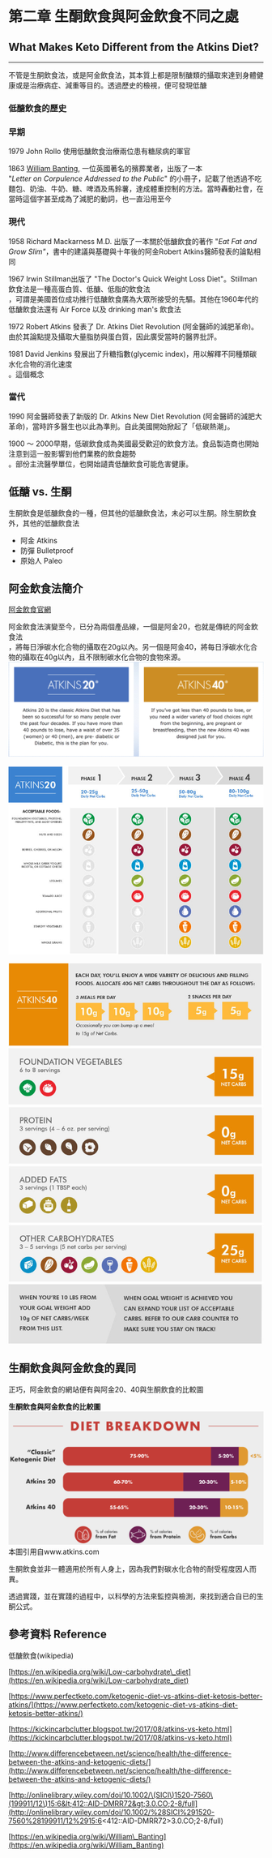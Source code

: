 # 第二章 **生酮飲食與阿金飲食不同之處**

## What Makes Keto Different from the Atkins Diet?

---

不管是生酮飲食法，或是阿金飲食法，其本質上都是限制醣類的攝取來達到身體健康或是治療病症、減重等目的。透過歷史的檢視，便可發現低醣

### 低醣飲食的歷史

### 早期

1979  John Rollo 使用低醣飲食治療兩位患有糖尿病的軍官

1863  [William Banting](https://en.wikipedia.org/wiki/William_Banting "About William Banting"), 一位英國著名的殯葬業者，出版了一本  
"_Letter on Corpulence Addressed to the Public_" 的小冊子，記載了他透過不吃麵包、奶油、牛奶、糖、啤酒及馬鈴薯，達成體重控制的方法。當時轟動社會，在當時這個字甚至成為了減肥的動詞，也一直沿用至今

### 現代

1958  Richard Mackarness M.D. 出版了一本關於低醣飲食的著作 "_Eat Fat and Grow Slim"_，書中的建議與基礎與十年後的阿金Robert Atkins醫師發表的論點相同

1967  Irwin Stillman出版了 "The Doctor's Quick Weight Loss Diet"。Stillman飲食法是一種高蛋白質、低醣、低脂的飲食法  
，可謂是美國首位成功推行低醣飲食廣為大眾所接受的先驅。其他在1960年代的低醣飲食法還有 Air Force 以及 drinking man's 飲食法

1972 Robert Atkins 發表了 Dr. Atkins Diet Revolution \(阿金醫師的減肥革命\)。由於其論點提及攝取大量脂肪與蛋白質，因此廣受當時的醫界批評。

1981 David Jenkins 發展出了升糖指數\(glycemic index\)，用以解釋不同種類碳水化合物的消化速度  
。這個概念

### 當代

1990 阿金醫師發表了新版的 Dr. Atkins New Diet Revolution \(阿金醫師的減肥大革命\)，當時許多醫生也以此為準則。自此美國開始掀起了「低碳熱潮」。

1900 ～ 2000早期，低碳飲食成為美國最受歡迎的飲食方法。食品製造商也開始注意到這一股影響到他們業務的飲食趨勢  
。部份主流醫學單位，也開始讉責低醣飲食可能危害健康。

## 低醣 vs. 生酮

生酮飲食是低醣飲食的一種，但其他的低醣飲食法，未必可以生酮。除生酮飲食外，其他的低醣飲食法

* 阿金 Atkins
* 防彈 Bulletproof
* 原始人 Paleo

## 阿金飲食法簡介

[阿金飲食官網](https://www.atkins.com/how-it-works/compare-plans)

阿金飲食法演變至今，已分為兩個產品線，一個是阿金20，也就是傳統的阿金飲食法  
，將每日淨碳水化合物的攝取在20g以內。另一個是阿金40，將每日淨碳水化合物的攝取在40g以內，且不限制碳水化合物的食物來源。![](/assets/atkins-diet.png)

![](/assets/atkins20.jpg)

![](/assets/atkins40.jpg)

## 生酮飲食與阿金飲食的異同

正巧，阿金飲食的網站便有與阿金20、40與生酮飲食的比較圖

**生酮飲食與阿金飲食的比較圖**![](/assets/Keto-Atkins-Breakdown.png)本圖引用自www.atkins.com

生酮飲食並非一體適用於所有人身上，因為我們對碳水化合物的耐受程度因人而異。

透過實踐，並在實踐的過程中，以科學的方法來監控與檢測，來找到適合自已的生酮公式。

## 參考資料 Reference

低醣飲食\(wikipedia\)

[https://en.wikipedia.org/wiki/Low-carbohydrate\_diet](https://en.wikipedia.org/wiki/Low-carbohydrate_diet)

[https://www.perfectketo.com/ketogenic-diet-vs-atkins-diet-ketosis-better-atkins/](https://www.perfectketo.com/ketogenic-diet-vs-atkins-diet-ketosis-better-atkins/)

[https://kickincarbclutter.blogspot.tw/2017/08/atkins-vs-keto.html](https://kickincarbclutter.blogspot.tw/2017/08/atkins-vs-keto.html)

[http://www.differencebetween.net/science/health/the-difference-between-the-atkins-and-ketogenic-diets/](http://www.differencebetween.net/science/health/the-difference-between-the-atkins-and-ketogenic-diets/)

[http://onlinelibrary.wiley.com/doi/10.1002/\(SICI\)1520-7560\(199911/12\)15:6&lt;412::AID-DMRR72&gt;3.0.CO;2-8/full](http://onlinelibrary.wiley.com/doi/10.1002/%28SICI%291520-7560%28199911/12%2915:6<412::AID-DMRR72>3.0.CO;2-8/full)

[https://en.wikipedia.org/wiki/William\_Banting](https://en.wikipedia.org/wiki/William_Banting)

